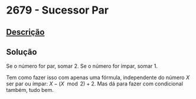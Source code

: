 # 2679 - Sucessor Par

## [Descrição](https://www.beecrowd.com.br/judge/pt/problems/view/2679)

## Solução

Se o número for par, somar $2$. Se o número for ímpar, somar $1$.

Tem como fazer isso com apenas uma fórmula, independente do número $X$ ser par ou ímpar: $X - (X \mod 2) + 2$. Mas dá para fazer com condicional também, tudo bem.